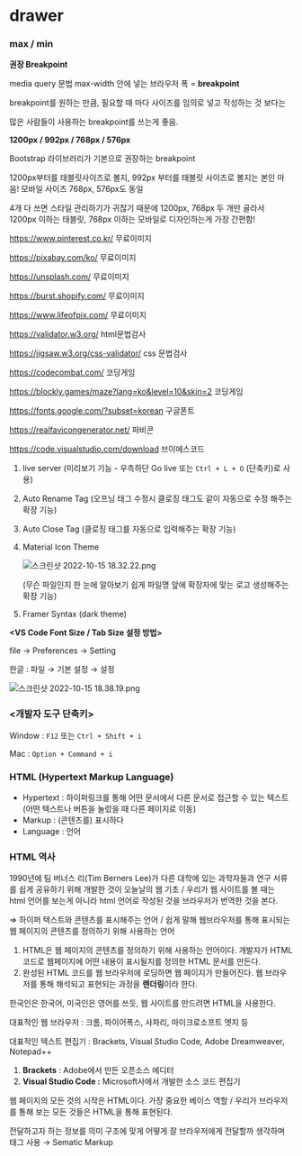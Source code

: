 # drawer

### max / min

**권장 Breakpoint**

media query 문법 max-width 안에 넣는 브라우저 폭 = **breakpoint**

breakpoint를 원하는 만큼, 필요할 때 마다 사이즈를 임의로 넣고 작성하는 것 보다는

많은 사람들이 사용하는 breakpoint를 쓰는게 좋음.

**1200px / 992px / 768px / 576px**

Bootstrap 라이브러리가 기본으로 권장하는 breakpoint 

1200px부터를 태블릿사이즈로 볼지, 992px 부터를 태블릿 사이즈로 볼지는 본인 마음! 모바일 사이즈 768px, 576px도 동일

4개 다 쓰면 스타일 관리하기가 귀찮기 때문에 1200px, 768px 두 개만 골라서 1200px 이하는 태블릿, 768px 이하는 모바일로 디자인하는게 가장 간편함!

https://www.pinterest.co.kr/ 무료이미지

https://pixabay.com/ko/ 무료이미지

https://unsplash.com/ 무료이미지

https://burst.shopify.com/ 무료이미지

https://www.lifeofpix.com/ 무료이미지

https://validator.w3.org/ html문법검사

https://jigsaw.w3.org/css-validator/ css 문법검사

https://codecombat.com/ 코딩게임

https://blockly.games/maze?lang=ko&level=10&skin=2 코딩게임

https://fonts.google.com/?subset=korean 구글폰트

https://realfavicongenerator.net/ 파비콘

https://code.visualstudio.com/download 브이에스코드

1. live server (미리보기 기능 - 우측하단 Go live 또는 `Ctrl + L + O` (단축키)로 사용)
2. Auto Rename Tag (오프닝 태그 수정시 클로징 태그도 같이 자동으로 수정 해주는 확장 기능) 
3. Auto Close Tag (클로징 태그를 자동으로 입력해주는 확장 기능)
4. Material Icon Theme
    
    ![스크린샷 2022-10-15 18.32.22.png](https://s3-us-west-2.amazonaws.com/secure.notion-static.com/fc471889-26f5-416d-a426-72fc8dd113c8/%E1%84%89%E1%85%B3%E1%84%8F%E1%85%B3%E1%84%85%E1%85%B5%E1%86%AB%E1%84%89%E1%85%A3%E1%86%BA_2022-10-15_18.32.22.png)
    
    (무슨 파일인지 한 눈에 알아보기 쉽게 파일명 앞에 확장자에 맞는 로고 생성해주는 확장 기능)
    
5. Framer Syntax (dark theme)

**<VS Code Font Size / Tab Size 설정 방법>**

file → Preferences → Setting

한글 : 파일 → 기본 설정 → 설정

![스크린샷 2022-10-15 18.38.19.png](https://s3-us-west-2.amazonaws.com/secure.notion-static.com/e0dbef5a-564f-4882-8d71-77ae8f0803e3/%E1%84%89%E1%85%B3%E1%84%8F%E1%85%B3%E1%84%85%E1%85%B5%E1%86%AB%E1%84%89%E1%85%A3%E1%86%BA_2022-10-15_18.38.19.png)

### <개발자 도구 단축키>

Window : `F12` 또는 `Ctrl + Shift + i`

Mac : `Option + Command + i`

### HTML (Hypertext Markup Language)

- Hypertext : 하이퍼링크를 통해 어떤 문서에서 다른 문서로 접근할 수 있는 텍스트 (어떤 텍스트나 버튼을 눌렀을 때 다른 페이지로 이동)
- Markup : (콘텐츠를) 표시하다
- Language : 언어

### HTML 역사

1990년에 팀 버너스 리(Tim Berners Lee)가 다른 대학에 있는 과학자들과 연구 서류를 쉽게 공유하기 위해 개발한 것이 오늘날의 웹 기초 / 우리가 웹 사이트를 볼 때는 html 언어를 보는게 아니라 html 언어로 작성된 것을 브라우저가 번역한 것을 본다.

⇒ 하이퍼 텍스트와 콘텐츠를 표시해주는 언어 / 쉽게 말해 웹브라우저를 통해  표시되는 웹 페이지의 콘텐츠를 정의하기 위해 사용하는 언어

1. HTML은 웹 페이지의 콘텐츠를 정의하기 위해 사용하는 언어이다. 개발자가 HTML 코드로 웹페이지에 어떤 내용이 표시될지를 정의한 HTML 문서를 만든다.
2. 완성된 HTML 코드를 웹 브라우저에 로딩하면 웹 페이지가 만들어진다. 웹 브라우저를 통해 해석되고 표현되는 과정을 **렌더링**이라 한다.

한국인은 한국어, 미국인은 영어를 쓰듯, 웹 사이트를 만드려면 HTML을 사용한다.

대표적인 웹 브라우저 : 크롬, 파이어폭스, 사파리, 마이크로소프트 엣지 등

대표적인 텍스트 편집기 : Brackets, Visual Studio Code, Adobe Dreamweaver, Notepad++

1. **Brackets** : Adobe에서 만든 오픈소스 에디터 
2. **Visual Studio Code :** Microsoft사에서 개발한 소스 코드 편집기

웹 페이지의 모든 것의 시작은 HTML이다. 가장 중요한 베이스 역할 / 우리가 브라우저를 통해 보는 모든 것들은 HTML을 통해 표현된다. 

전달하고자 하는 정보를 의미 구조에 맞게 어떻게 잘 브라우저에게 전달할까 생각하며 태그 사용 → Sematic Markup




